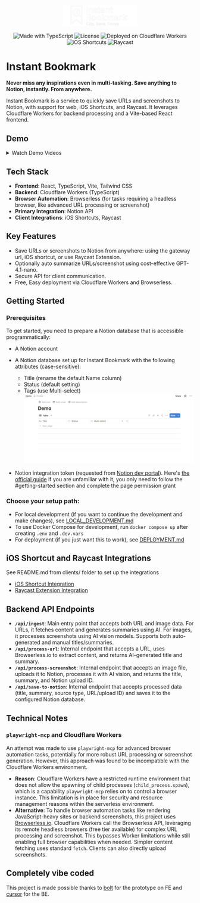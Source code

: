<p align="center">
  <picture>
    <source media="(prefers-color-scheme: dark)" srcset="./public/logo-dark.png">
    <source media="(prefers-color-scheme: light)" srcset="./public/logo-light.png">
    <img alt="Instant Bookmark Logo" src="./public/logo-dark.png" width="200">
  </picture>
</p>

<p align="center">
  <!-- Made with TypeScript -->
  <img src="https://img.shields.io/badge/Made%20with-%F0%9F%92%BB%20TypeScript-blue?logo=typescript" alt="Made with TypeScript" />
  <!-- License -->
  <img src="https://img.shields.io/github/license/fyang0507/instant-bookmark?color=green" alt="License" />
  <!-- Cloudflare Workers -->
  <img src="https://img.shields.io/badge/Deployed%20on-Cloudflare%20Workers-orange?logo=cloudflare" alt="Deployed on Cloudflare Workers" />
  <!-- iOS Shortcuts -->
  <img src="https://img.shields.io/badge/iOS%20Shortcuts-000000?logo=apple" alt="iOS Shortcuts" />
  <!-- Raycast -->
  <img src="https://img.shields.io/badge/Raycast-FF6363?logo=raycast" alt="Raycast" />
</p>


<h1 align="left">Instant Bookmark </h1>

**Never miss any inspirations even in multi-tasking. Save anything to Notion, instantly. From anywhere.**

Instant Bookmark is a service to quickly save URLs and screenshots to Notion, with support for web, iOS Shortcuts, and Raycast. It leverages Cloudflare Workers for backend processing and a Vite-based React frontend.

## Demo

<details>
  <summary>Watch Demo Videos</summary>
  
  ### Raycast - Image
  <video controls src="https://github.com/user-attachments/assets/a20ce3b3-37a6-4a1d-a00c-e92ebee2b789" width="600"></video>
  
  ### iOS Shortcut - Screenshot
  <video controls src="https://github.com/user-attachments/assets/77164d27-2f7b-46ae-9c2c-a3878a5ebcb1" width="600"></video>
  
  ### iOS Shortcut - Web URL
  <video controls src="https://github.com/user-attachments/assets/3313cd82-6712-4647-b55a-2998c6751aa8" width="600"></video>
  
  ### Web UI - URL Saving
  <video controls src="https://github.com/user-attachments/assets/8a19c0b5-7abd-4e4a-9153-dbcf21f378d8" width="600"></video>
</details>

## Tech Stack

*   **Frontend**: React, TypeScript, Vite, Tailwind CSS
*   **Backend**: Cloudflare Workers (TypeScript)
*   **Browser Automation**: Browserless (for tasks requiring a headless browser, like advanced URL processing or screenshot)
*   **Primary Integration**: Notion API
*   **Client Integrations**: iOS Shortcuts, Raycast

## Key Features

*   Save URLs or screenshots to Notion from anywhere: using the gateway url, iOS shortcut, or use Raycast Extension.
*   Optionally auto summarize URLs/screenshot using cost-effective GPT-4.1-nano.
*   Secure API for client communication.
*   Free, Easy deployment via Cloudflare Workers and Browserless.

## Getting Started

### Prerequisites

To get started, you need to prepare a Notion database that is accessible programmatically:
*   A Notion account
*   A Notion database set up for Instant Bookmark with the following attributes (case-sensitive):
    - Title (rename the default Name column)
    - Status (default setting)
    - Tags (use Multi-select)
![notion-db-setup](./docs/notion-db-setup.png) 

* Notion integration token (requested from [Notion dev portal](https://developers.notion.com/)). Here's [the official guide](https://developers.notion.com/docs/create-a-notion-integration#getting-started) if you are unfamiliar with it, you only need to follow the #getting-started section and complete the page permission grant

### Choose your setup path:
*   For local development (if you want to continue the development and make changes), see [LOCAL_DEVELOPMENT.md](./docs/LOCAL_DEVELOPMENT.md)
*   To use Docker Compose for development, run `docker compose up` after creating `.env` and `.dev.vars`
*   For deployment (if you just want this to work), see [DEPLOYMENT.md](./docs/DEPLOYMENT.md)

## iOS Shortcut and Raycast Integrations
See README.md from clients/ folder to set up the integrations
*   [iOS Shortcut Integration](./clients/ios-shortcut/README.md)
*   [Raycast Extension Integration](./clients/raycast/README.md)

## Backend API Endpoints

*   **`/api/ingest`**: Main entry point that accepts both URL and image data. For URLs, it fetches content and generates summaries using AI. For images, it processes screenshots using AI vision models. Supports both auto-generated and manual titles/summaries.
*   **`/api/process-url`**: Internal endpoint that accepts a URL, uses Browserless.io to extract content, and returns AI-generated title and summary.
*   **`/api/process-screenshot`**: Internal endpoint that accepts an image file, uploads it to Notion, processes it with AI vision, and returns the title, summary, and Notion upload ID.
*   **`/api/save-to-notion`**: Internal endpoint that accepts processed data (title, summary, source type, URL/upload ID) and saves it to the configured Notion database.

## Technical Notes

### `playwright-mcp` and Cloudflare Workers

An attempt was made to use `playwright-mcp` for advanced browser automation tasks, potentially for more robust URL processing or screenshot generation. However, this approach was found to be incompatible with the Cloudflare Workers environment.

*   **Reason**: Cloudflare Workers have a restricted runtime environment that does not allow the spawning of child processes (`child_process.spawn`), which is a capability `playwright-mcp` relies on to control a browser instance. This limitation is in place for security and resource management reasons within the serverless environment.
*   **Alternative**: To handle browser automation tasks like rendering JavaScript-heavy sites or backend screenshots, this project uses [Browserless.io](https://www.browserless.io/). Cloudflare Workers call the Browserless API, leveraging its remote headless browsers (free tier available) for complex URL processing and screenshot. This bypasses Worker limitations while still enabling full browser capabilities when needed. Simpler content fetching uses standard `fetch`. Clients can also directly upload screenshots.

## Completely vibe coded
This project is made possible thanks to [bolt](https://bolt.new/) for the prototype on FE and [cursor](https://www.cursor.com/) for the BE.
